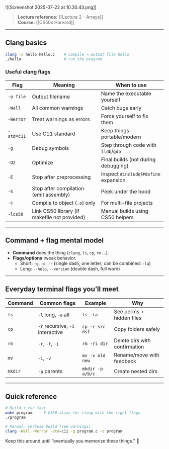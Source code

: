 ![[Screenshot 2025-07-22 at 10.30.43.png]]


> **Lecture reference:** [[Lecture 2 - Arrays]]  
> **Course:** [[CS50x Harvard]]

---

## Clang basics

```bash
clang -o hello hello.c    # compile → output file hello
./hello                   # run the program
```

### Useful clang flags

| Flag | Meaning | When to use |
|------|---------|--------------|
| `-o file` | Output filename | Name the executable yourself |
| `-Wall` | All common warnings | Catch bugs early |
| `-Werror` | Treat warnings as errors | Force yourself to fix them |
| `-std=c11` | Use C11 standard | Keep things portable/modern |
| `-g` | Debug symbols | Step through code with `lldb`/`gdb` |
| `-O2` | Optimize | Final builds (not during debugging) |
| `-E` | Stop after preprocessing | Inspect `#include`/`#define` expansion |
| `-S` | Stop after compilation (emit assembly) | Peek under the hood |
| `-c` | Compile to object (`.o`) only | For multi-file projects |
| `-lcs50` | Link CS50 library (if makefile not provided) | Manual builds using CS50 helpers |

---

## Command + flag mental model

- **Command** does the thing (`clang`, `ls`, `cp`, `rm` …).  
- **Flags/options** tweak behavior.  
  - Short: `-g`, `-o`, `-r` (single dash, one letter; can be combined: `-la`)  
  - Long: `--help`, `--version` (double dash, full word)

---

## Everyday terminal flags you’ll meet

| Command | Common flags | Example | Why |
|---------|--------------|---------|-----|
| `ls` | `-l` long, `-a` all | `ls -la` | See perms + hidden files |
| `cp` | `-r` recursive, `-i` interactive | `cp -r src dst` | Copy folders safely |
| `rm` | `-r`, `-f`, `-i` | `rm -ri dir` | Delete dirs with confirmation |
| `mv` | `-i`, `-v` | `mv -v old new` | Rename/move with feedback |
| `mkdir` | `-p` parents | `mkdir -p a/b/c` | Create nested dirs |

---

## Quick reference

```bash
# Build + run fast
make program     # CS50 alias for clang with the right flags
./program

# Manual, verbose build (see warnings)
clang -Wall -Werror -std=c11 -g program.c -o program
```

Keep this around until “eventually you memorize these things.” 🙂